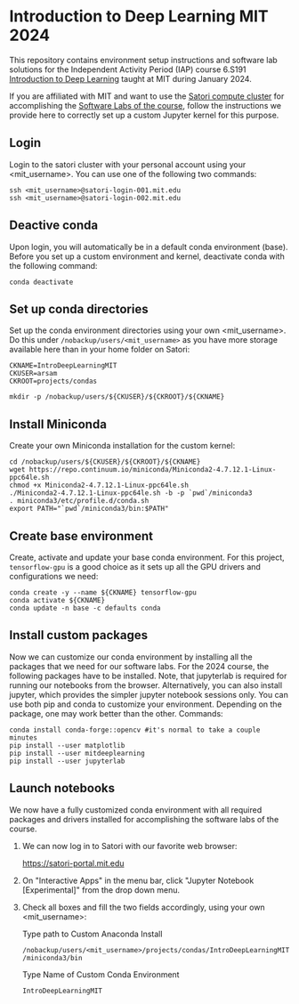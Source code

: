 # Introduction to Deep Learning MIT 2024

This repository contains environment setup instructions and software lab solutions
for the Independent Activity Period (IAP) course 6.S191 
[Introduction to Deep Learning](http://introtodeeplearning.com/) taught at MIT 
during January 2024. 

If you are affiliated with MIT and want to use the 
[Satori compute cluster](https://satori-portal.mit.edu/) for accomplishing the 
[Software Labs of the course](https://github.com/aamini/introtodeeplearning), 
follow the instructions we provide here to correctly set up a custom Jupyter 
kernel for this purpose.

## Login

Login to the satori cluster with your personal account using your <mit_username>.
You can use one of the following two commands:

```
ssh <mit_username>@satori-login-001.mit.edu
ssh <mit_username>@satori-login-002.mit.edu
```


## Deactive conda

Upon login, you will automatically be in a default conda environment (base). 
Before you set up a custom environment and kernel, deactivate conda with the 
following command:

```
conda deactivate
```


## Set up conda directories

Set up the conda environment directories using your own <mit_username>. Do this
under `/nobackup/users/<mit_username>` as you have more storage available here
than in your home folder on Satori:

```
CKNAME=IntroDeepLearningMIT
CKUSER=arsam
CKROOT=projects/condas

mkdir -p /nobackup/users/${CKUSER}/${CKROOT}/${CKNAME}
```


## Install Miniconda

Create your own Miniconda installation for the custom kernel:

```
cd /nobackup/users/${CKUSER}/${CKROOT}/${CKNAME}
wget https://repo.continuum.io/miniconda/Miniconda2-4.7.12.1-Linux-ppc64le.sh
chmod +x Miniconda2-4.7.12.1-Linux-ppc64le.sh
./Miniconda2-4.7.12.1-Linux-ppc64le.sh -b -p `pwd`/miniconda3
. miniconda3/etc/profile.d/conda.sh
export PATH="`pwd`/miniconda3/bin:$PATH"
```


## Create base environment

Create, activate and update your base conda environment. For this project, 
`tensorflow-gpu` is a good choice as it sets up all the GPU drivers and configurations
we need:

```
conda create -y --name ${CKNAME} tensorflow-gpu
conda activate ${CKNAME}
conda update -n base -c defaults conda
```

## Install custom packages

Now we can customize our conda environment by installing all the packages that
we need for our software labs. For the 2024 course, the following packages have
to be installed. Note, that jupyterlab is required for running our notebooks
from the browser. Alternatively, you can also install jupyter, which provides 
the simpler jupyter notebook sessions only. You can use both pip and conda to
customize your environment. Depending on the package, one may work better than
the other. Commands:

```
conda install conda-forge::opencv #it's normal to take a couple minutes
pip install --user matplotlib
pip install --user mitdeeplearning
pip install --user jupyterlab
```

## Launch notebooks

We now have a fully customized conda environment with all required packages and
drivers installed for accomplishing the software labs of the course. 

1. We can now log in to Satori with our favorite web browser:
    
    https://satori-portal.mit.edu
    
2. On "Interactive Apps" in the menu bar, click "Jupyter Notebook [Experimental]"
from the drop down menu.

3. Check all boxes and fill the two fields accordingly, using your own <mit_username>:

    Type path to Custom Anaconda Install
    
    `/nobackup/users/<mit_username>/projects/condas/IntroDeepLearningMIT/miniconda3/bin`
    
    Type Name of Custom Conda Environment
    
    `IntroDeepLearningMIT`
